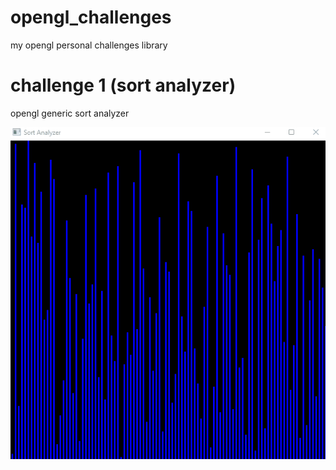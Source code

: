 # opengl_challenges
my opengl personal challenges library

# challenge 1 (sort analyzer)
opengl generic sort analyzer 

![Screenshot](challenge1.gif)

